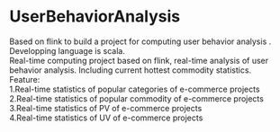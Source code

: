 # UserBehaviorAnalysis
Based on flink to build a project for computing user behavior analysis .   
Developping language is scala.   
Real-time computing project based on flink, real-time analysis of user behavior analysis. Including current hottest commodity statistics.  
Feature:  
1.Real-time statistics of popular categories of e-commerce projects  
2.Real-time statistics of popular commodity of e-commerce projects  
3.Real-time statistics of PV of e-commerce projects  
4.Real-time statistics of UV of e-commerce projects  
